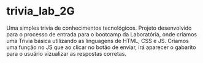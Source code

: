 # trivia_lab_2G
Uma simples trivia de conhecimentos tecnológicos.
Projeto desenvolvido para o processo de entrada para o bootcamp da Laboratória, onde criamos uma Trivia básica 
utilizando as linguagens de HTML, CSS e JS.
Criamos uma função no JS que ao clicar no botão de enviar,
irá aparecer o gabarito para o usuário vizualizar as respostas corretas.

